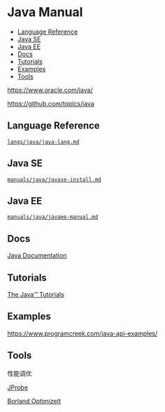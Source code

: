 <!-- omit in toc -->
# Java Manual

- [Language Reference](#language-reference)
- [Java SE](#java-se)
- [Java EE](#java-ee)
- [Docs](#docs)
- [Tutorials](#tutorials)
- [Examples](#examples)
- [Tools](#tools)

<https://www.oracle.com/java/>

<https://github.com/topics/java>

## Language Reference

[`langs/java/java-lang.md`](/langs/java/java-lang.md)

## Java SE

[`manuals/java/javase-install.md`](/manuals/java/javase-install.md)

## Java EE

[`manuals/java/javaee-manual.md`](/manuals/java/javaee-manual.md)

## Docs

[Java Documentation](https://docs.oracle.com/en/java/index.html)

## Tutorials

[The Java™ Tutorials](https://docs.oracle.com/javase/tutorial/)

## Examples

<https://www.programcreek.com/java-api-examples/>

## Tools

性能调优

[JProbe](https://docs.oracle.com/cd/E19501-01/819-3659/beafr/index.html)

[Borland OptimizeIt](https://docs.oracle.com/cd/E19830-01/819-4721/beafp/index.html)
